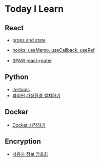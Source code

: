 # Today I Learn

## React

-   [props and state](https://github.com/nowgnas/TIL/tree/master/202203/react#props%EC%99%80-state)
-   [hooks: useMemo, useCallback, useRef](https://github.com/nowgnas/TIL/tree/master/202203/react#usememo)

-   [SPA와 react-router](https://github.com/nowgnas/TIL/tree/master/202203/react#2022-03-05)

## Python

-   [itertools](https://github.com/nowgnas/TIL/tree/master/202203/python#2022-03-04)
-   [파이썬 가상환경 설치하기](https://github.com/nowgnas/TIL/tree/master/202203/python/#2022-03-06)

## Docker

-   [Docker 시작하기](https://github.com/nowgnas/TIL/tree/master/202203/docker/#2022-03-06)

## Encryption

-   [사용자 정보 암호화](https://nowgnas.github.io/posts/encryption/)
<!--
https://github.com/nowgnas/TIL/tree/master/
/폴더
#위치
 -->
